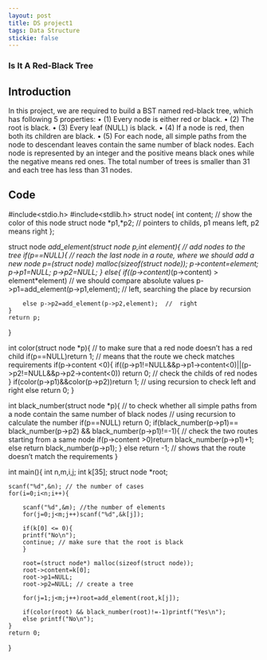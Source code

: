 ```yaml
---
layout: post
title: DS project1
tags: Data Structure
stickie: false
---
```

### Is It A Red-Black Tree

## Introduction

In this project, we are required to build a BST named red-black tree, which has following 5 properties:
•	(1) Every node is either red or black.
•	(2) The root is black.
•	(3) Every leaf (NULL) is black.
•	(4) If a node is red, then both its children are black.
•	(5) For each node, all simple paths from the node to descendant leaves contain the same number of black nodes.
Each node is represented by an integer and the positive means black ones while the negative means red ones. The total number of trees is smaller than 31 and each tree has less than 31 nodes.

## Code

#include<stdio.h>
#include<stdlib.h>
struct node{
	int content; // show the color of this node
	struct node *p1,*p2; // pointers to childs, p1 means left, p2 means right
}; 

struct node *add_element(struct node *p,int element){ // add nodes to the tree
	if(p==NULL){ // reach the last node in a route, where we should add a new node
		p=(struct node*) malloc(sizeof(struct node));
		p->content=element;
		p->p1=NULL;
		p->p2=NULL; 
	}
	else{
	if((p->content)*(p->content) > element*element) // we should compare absolute values
		p->p1=add_element(p->p1,element);  //  left, searching the place by recursion
		
		else p->p2=add_element(p->p2,element);  //  right
	}
	return p;
}

int color(struct node *p){ // to make sure that a red node doesn’t has a red child
	if(p==NULL)return 1; // means that the route we check matches requirements
	if(p->content <0){ 
	if((p->p1!=NULL&&p->p1->content<0)||(p->p2!=NULL&&p->p2->content<0))
return 0;		// check the childs of red nodes
	}
	if(color(p->p1)&&color(p->p2))return 1; // using recursion to check left and right
	else return 0;
}

int black_number(struct node *p){ 
// to check whether all simple paths from a node contain the same number of black nodes
// using recursion to calculate the number
	if(p==NULL) return 0;
	if(black_number(p->p1)== black_number(p->p2) && black_number(p->p1)!=-1){
// check the two routes starting from a same node
		if(p->content >0)return black_number(p->p1)+1;
		else return black_number(p->p1);
	}
	else return -1; // shows that the route doesn’t match the requirements
}

int main(){
	int n,m,i,j;
	int k[35];
	struct node *root;
	
	scanf("%d",&n); // the number of cases
	for(i=0;i<n;i++){
		
		scanf("%d",&m); //the number of elements
		for(j=0;j<m;j++)scanf("%d",&k[j]);
		
	    if(k[0] <= 0){
		printf("No\n");
		continue; // make sure that the root is black
    	}
		
		root=(struct node*) malloc(sizeof(struct node));
	    root->content=k[0];
		root->p1=NULL;
		root->p2=NULL; // create a tree
		
		for(j=1;j<m;j++)root=add_element(root,k[j]);
		
		if(color(root) && black_number(root)!=-1)printf("Yes\n");
		else printf("No\n");
	}
	return 0;
}

